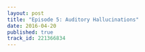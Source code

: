 ```yaml
---
layout: post
title: "Episode 5: Auditory Hallucinations"
date: 2016-04-20
published: true
track_id: 221366834
---
```

<div class='list post-player' track='{{page.track_id}}'></div>
